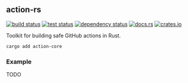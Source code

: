## action-rs

[<img alt="build status" src="https://img.shields.io/github/actions/workflow/status/romnn/action-core/build.yaml?label=build">](https://github.com/romnn/action-core/actions/workflows/build.yaml)
[<img alt="test status" src="https://img.shields.io/github/actions/workflow/status/romnn/action-core/test.yaml?label=test">](https://github.com/romnn/action-core/actions/workflows/test.yaml)
[![dependency status](https://deps.rs/repo/github/romnn/action-core/status.svg)](https://deps.rs/repo/github/romnn/action-core)
[<img alt="docs.rs" src="https://img.shields.io/docsrs/action-core/latest?label=docs.rs">](https://docs.rs/action-core)
[<img alt="crates.io" src="https://img.shields.io/crates/v/action-core">](https://crates.io/crates/action-core)

Toolkit for building safe GitHub actions in Rust.

```bash 
cargo add action-core
```

### Example

TODO
